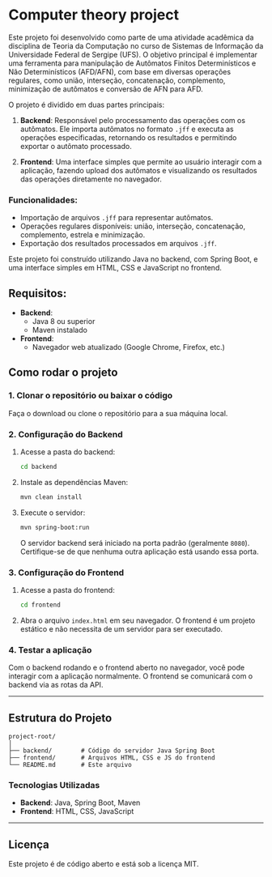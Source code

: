 
# Computer theory project

Este projeto foi desenvolvido como parte de uma atividade acadêmica da disciplina de Teoria da Computação no curso de Sistemas de Informação da Universidade Federal de Sergipe (UFS). O objetivo principal é implementar uma ferramenta para manipulação de Autômatos Finitos Determinísticos e Não Determinísticos (AFD/AFN), com base em diversas operações regulares, como união, interseção, concatenação, complemento, minimização de autômatos e conversão de AFN para AFD.

O projeto é dividido em duas partes principais:

1. **Backend**: Responsável pelo processamento das operações com os autômatos. Ele importa autômatos no formato `.jff` e executa as operações especificadas, retornando os resultados e permitindo exportar o autômato processado.
   
2. **Frontend**: Uma interface simples que permite ao usuário interagir com a aplicação, fazendo upload dos autômatos e visualizando os resultados das operações diretamente no navegador.

### Funcionalidades:

- Importação de arquivos `.jff` para representar autômatos.
- Operações regulares disponíveis: união, interseção, concatenação, complemento, estrela e minimização.
- Exportação dos resultados processados em arquivos `.jff`.

Este projeto foi construído utilizando Java no backend, com Spring Boot, e uma interface simples em HTML, CSS e JavaScript no frontend.

## Requisitos:
- **Backend**:
  - Java 8 ou superior
  - Maven instalado
- **Frontend**:
  - Navegador web atualizado (Google Chrome, Firefox, etc.)

## Como rodar o projeto

### 1. Clonar o repositório ou baixar o código
Faça o download ou clone o repositório para a sua máquina local.

### 2. Configuração do Backend

1. Acesse a pasta do backend:
   ```bash
   cd backend
   ```

2. Instale as dependências Maven:
   ```bash
   mvn clean install
   ```

3. Execute o servidor:
   ```bash
   mvn spring-boot:run
   ```

   O servidor backend será iniciado na porta padrão (geralmente `8080`). Certifique-se de que nenhuma outra aplicação está usando essa porta.

### 3. Configuração do Frontend

1. Acesse a pasta do frontend:
   ```bash
   cd frontend
   ```

2. Abra o arquivo `index.html` em seu navegador. O frontend é um projeto estático e não necessita de um servidor para ser executado.

### 4. Testar a aplicação

Com o backend rodando e o frontend aberto no navegador, você pode interagir com a aplicação normalmente. O frontend se comunicará com o backend via as rotas da API.

---

## Estrutura do Projeto

```
project-root/
│
├── backend/        # Código do servidor Java Spring Boot
├── frontend/       # Arquivos HTML, CSS e JS do frontend
└── README.md       # Este arquivo
```

### Tecnologias Utilizadas

- **Backend**: Java, Spring Boot, Maven
- **Frontend**: HTML, CSS, JavaScript

---

## Licença

Este projeto é de código aberto e está sob a licença MIT.
